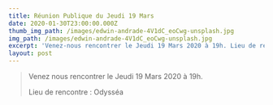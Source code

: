 ```yaml
---
title: Réunion Publique du Jeudi 19 Mars
date: 2020-01-30T23:00:00.000Z
thumb_img_path: /images/edwin-andrade-4V1dC_eoCwg-unsplash.jpg
img_path: /images/edwin-andrade-4V1dC_eoCwg-unsplash.jpg
excerpt: 'Venez-nous rencontrer le Jeudi 19 Mars 2020 à 19h. Lieu de rencontre : Odysséa'
layout: post
---
```

> Venez nous rencontrer le Jeudi 19 Mars 2020 à 19h. 
>
> Lieu de rencontre : Odysséa
